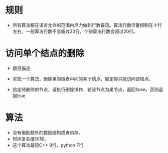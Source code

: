 # 规则

 - 所有算法都在语言允许的范围内尽力做到行数最短。算法行数尽量控制在十行左右，一般算法行数不会超过20行，个别算法行数会超过20行。


# 访问单个结点的删除
 - 题目描述
 - 实现一个算法，删除单向链表中间的某个结点，假定你只能访问该结点。

 - 给定待删除的节点，请执行删除操作，若该节点为尾节点，返回false，否则返回true



# 算法
 - 没有借助额外的数据结构或者内存。
 - 时间复杂度O(N)。
 - 这个算法最短C++ 9行，python 7行